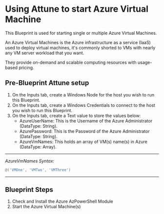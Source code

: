 # Using Attune to start Azure Virtual Machine

This Blueprint is used for starting single or multiple Azure Virtual Machines.

An Azure Virtual Machines is the Azure infrastructure as a service (IaaS) used to deploy virtual machines, it's commonly shorted to VMs with nearly any VM server workload that you want.

They provide on-demand and scalable computing resources with usage-based pricing.

## Pre-Blueprint Attune setup

1. On the Inputs tab, create a Windows Node for the host you wish to run this Blueprint.
1. On the Inputs tab, create a Windows Credentials to connect to the host you wish to run this Blueprint.
1. On the Inputs tab, create a Text value to store the values below:
    - AzureUserName: This is the Username of the Azure Administrator (DataType: String).
    - AzurePassword: This is the Password of the Azure Administrator (DataType: String).
    - AzureVmNames: This holds an array of VM(s) name(s) in Azure (DataType: Array).

---

*AzureVmNames Syntax:*

```powershell
@('VMOne', 'VMTwo', 'VMThree')
```

---

## Blueprint Steps

1. Check and Install the Azure AzPowerShell Module
1. Start the Azure Virtual Machine(s)
